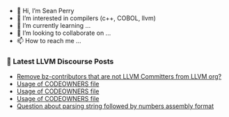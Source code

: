 - 👋 Hi, I’m Sean Perry
- 👀 I’m interested in compilers (c++, COBOL, llvm)
- 🌱 I’m currently learning ...
- 💞️ I’m looking to collaborate on ...
- 📫 How to reach me ...

<!---
s66perry/s66perry is a ✨ special ✨ repository because its `README.md` (this file) appears on your GitHub profile.
You can click the Preview link to take a look at your changes.
--->
### 📕 Latest LLVM Discourse Posts

<!-- DISCOURSE-LLVM:START -->
- [Remove bz-contributors that are not LLVM Committers from LLVM org?](https://discourse.llvm.org/t/remove-bz-contributors-that-are-not-llvm-committers-from-llvm-org/73787#post_1)
- [Usage of CODEOWNERS file](https://discourse.llvm.org/t/usage-of-codeowners-file/73524?page=2#post_24)
- [Usage of CODEOWNERS file](https://discourse.llvm.org/t/usage-of-codeowners-file/73524?page=2#post_23)
- [Usage of CODEOWNERS file](https://discourse.llvm.org/t/usage-of-codeowners-file/73524?page=2#post_22)
- [Question about parsing string followed by numbers assembly format](https://discourse.llvm.org/t/question-about-parsing-string-followed-by-numbers-assembly-format/73786#post_1)
<!-- DISCOURSE-LLVM:END -->
